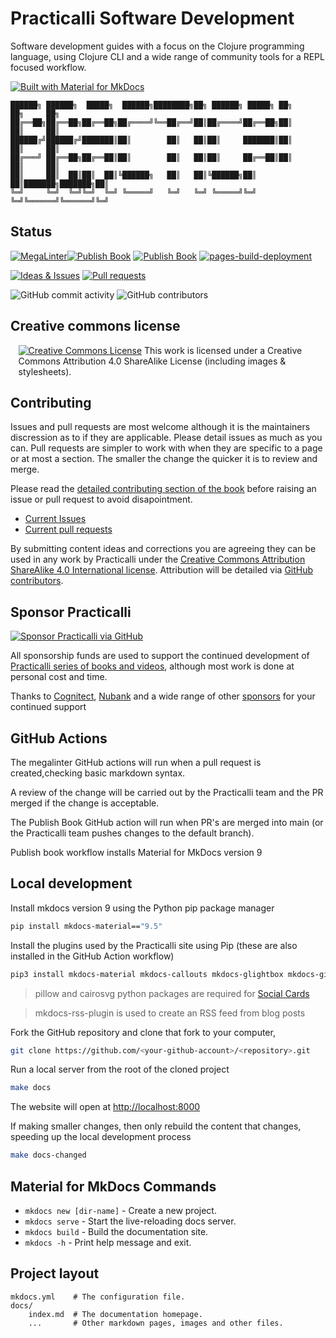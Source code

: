 # Practicalli Software Development

Software development guides with a focus on the Clojure programming language, using Clojure CLI and a wide range of community tools for a REPL focused workflow.

[![Built with Material for MkDocs](https://img.shields.io/badge/Material_for_MkDocs-526CFE?style=for-the-badge&logo=MaterialForMkDocs&logoColor=white)](https://squidfunk.github.io/mkdocs-material/)


```none
██████╗ ██████╗  █████╗  ██████╗████████╗██╗ ██████╗ █████╗ ██╗     ██╗     ██╗
██╔══██╗██╔══██╗██╔══██╗██╔════╝╚══██╔══╝██║██╔════╝██╔══██╗██║     ██║     ██║
██████╔╝██████╔╝███████║██║        ██║   ██║██║     ███████║██║     ██║     ██║
██╔═══╝ ██╔══██╗██╔══██║██║        ██║   ██║██║     ██╔══██║██║     ██║     ██║
██║     ██║  ██║██║  ██║╚██████╗   ██║   ██║╚██████╗██║  ██║███████╗███████╗██║
╚═╝     ╚═╝  ╚═╝╚═╝  ╚═╝ ╚═════╝   ╚═╝   ╚═╝ ╚═════╝╚═╝  ╚═╝╚══════╝╚══════╝╚═╝
```


## Status

[![MegaLinter](https://github.com/practicalli/practicalli.github.io/actions/workflows/megalinter.yaml/badge.svg)](https://github.com/practicalli/practicalli.github.io/actions/workflows/megalinter.yaml)[![Publish Book](https://github.com/practicalli/practicalli.github.io/actions/workflows/publish-book.yaml/badge.svg)](https://github.com/practicalli/practicalli.github.io/actions/workflows/publish-book.yaml)
[![Publish Book](https://github.com/practicalli/practicalli.github.io/actions/workflows/publish-book.yaml/badge.svg)](https://github.com/practicalli/practicalli.github.io/actions/workflows/publish-book.yaml)
[![pages-build-deployment](https://github.com/practicalli/practicalli.github.io/actions/workflows/pages/pages-build-deployment/badge.svg)](https://github.com/practicalli/practicalli.github.io/actions/workflows/pages/pages-build-deployment)

[![Ideas & Issues](https://img.shields.io/github/issues/practicalli/practicalli.github.io?label=content%20ideas%20and%20issues&logoColor=green&style=for-the-badge)](https://github.com/practicalli.github.io/clojure/issues)
[![Pull requests](https://img.shields.io/github/issues-pr/practicalli/practicalli.github.io?style=for-the-badge)](https://github.com/practicalli/practicalli.github.io/pulls)

![GitHub commit activity](https://img.shields.io/github/commit-activity/m/practicalli/practicalli.github.io?style=for-the-badge)
![GitHub contributors](https://img.shields.io/github/contributors/practicalli/practicalli.github.io?style=for-the-badge&label=github%20contributors)

## Creative commons license

<div style="width:95%; margin:auto;">
  <a rel="license" href="http://creativecommons.org/licenses/by-sa/4.0/"><img alt="Creative Commons License" style="border-width:0" src="https://i.creativecommons.org/l/by-sa/4.0/88x31.png" /></a>
  This work is licensed under a Creative Commons Attribution 4.0 ShareAlike License (including images & stylesheets).
</div>

## Contributing

Issues and pull requests are most welcome although it is the maintainers discression as to if they are applicable.  Please detail issues as much as you can.  Pull requests are simpler to work with when they are specific to a page or at most a section.  The smaller the change the quicker it is to review and merge.

Please read the [detailed contributing section of the book](https://practical.li/contributing/) before raising an issue or pull request to avoid disapointment.

* [Current Issues](https://github.com/practicalli/practicalli.github.io/issues)
* [Current pull requests](https://github.com/practicalli/practicalli.github.io/pulls)

By submitting content ideas and corrections you are agreeing they can be used in any work by Practicalli under the [Creative Commons Attribution ShareAlike 4.0 International license](https://creativecommons.org/licenses/by-sa/4.0/).  Attribution will be detailed via [GitHub contributors](https://github.com/practicalli/practical.li/graphs/contributors).

## Sponsor Practicalli

[![Sponsor Practicalli via GitHub](https://raw.githubusercontent.com/practicalli/graphic-design/live/buttons/practicalli-github-sponsors-button.png)](https://github.com/sponsors/practicalli-johnny/)

All sponsorship funds are used to support the continued development of [Practicalli series of books and videos](https://practical.li/), although most work is done at personal cost and time.

Thanks to [Cognitect](https://www.cognitect.com/), [Nubank](https://nubank.com.br/) and a wide range of other [sponsors](https://github.com/sponsors/practicalli-johnny#sponsors) for your continued support


## GitHub Actions

The megalinter GitHub actions will run when a pull request is created,checking basic markdown syntax.

A review of the change will be carried out by the Practicalli team and the PR merged if the change is acceptable.

The Publish Book GitHub action will run when PR's are merged into main (or the Practicalli team pushes changes to the default branch).

Publish book workflow installs Material for MkDocs version 9


## Local development

Install mkdocs version 9 using the Python pip package manager

```bash
pip install mkdocs-material=="9.5"
```

Install the plugins used by the Practicalli site using Pip (these are also installed in the GitHub Action workflow)

```bash
pip3 install mkdocs-material mkdocs-callouts mkdocs-glightbox mkdocs-git-revision-date-localized-plugin mkdocs-redirects pillow cairosvg mkdocs-rss-plugin
```

> pillow and cairosvg python packages are required for [Social Cards](https://squidfunk.github.io/mkdocs-material/setup/setting-up-social-cards/)

> mkdocs-rss-plugin is used to create an RSS feed from blog posts


Fork the GitHub repository and clone that fork to your computer,

```bash
git clone https://github.com/<your-github-account>/<repository>.git
```

Run a local server from the root of the cloned project

```bash
make docs
```

The website will open at <http://localhost:8000>

If making smaller changes, then only rebuild the content that changes, speeding up the local development process
```bash
make docs-changed
```

## Material for MkDocs Commands

* `mkdocs new [dir-name]` - Create a new project.
* `mkdocs serve` - Start the live-reloading docs server.
* `mkdocs build` - Build the documentation site.
* `mkdocs -h` - Print help message and exit.

## Project layout

    mkdocs.yml    # The configuration file.
    docs/
        index.md  # The documentation homepage.
        ...       # Other markdown pages, images and other files.


